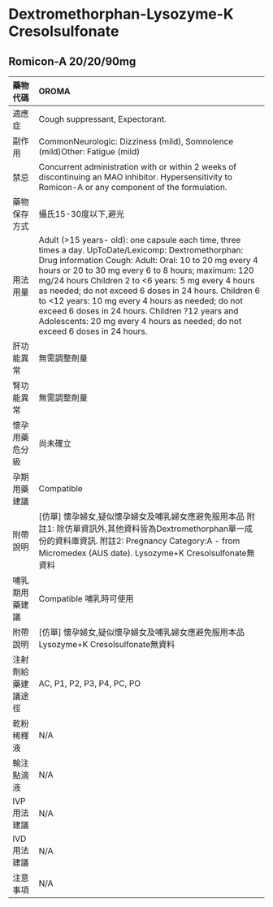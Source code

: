 # Dextromethorphan-Lysozyme-K Cresolsulfonate

## Romicon-A 20/20/90mg

| 藥物代碼 | OROMA |
| :--- | :--- |
| 適應症 | Cough suppressant, Expectorant. |
| 副作用 | CommonNeurologic: Dizziness \(mild\), Somnolence \(mild\)Other: Fatigue \(mild\) |
| 禁忌 | Concurrent administration with or within 2 weeks of discontinuing an MAO inhibitor. Hypersensitivity to Romicon-A or any component of the formulation. |
| 藥物保存方式 | 攝氏15-30度以下,避光 |
| 用法用量 | Adult \(&gt;15 years- old\): one capsule each time, three times a day. UpToDate/Lexicomp: Dextromethorphan: Drug information Cough: Adult: Oral: 10 to 20 mg every 4 hours or 20 to 30 mg every 6 to 8 hours; maximum: 120 mg/24 hours Children 2 to &lt;6 years: 5 mg every 4 hours as needed; do not exceed 6 doses in 24 hours. Children 6 to &lt;12 years: 10 mg every 4 hours as needed; do not exceed 6 doses in 24 hours. Children ?12 years and Adolescents: 20 mg every 4 hours as needed; do not exceed 6 doses in 24 hours. |
| 肝功能異常 | 無需調整劑量 |
| 腎功能異常 | 無需調整劑量 |
| 懷孕用藥危分級 | 尚未確立 |
| 孕期用藥建議 | Compatible |
| 附帶說明 | \[仿單\] 懷孕婦女,疑似懷孕婦女及哺乳婦女應避免服用本品 附註1: 除仿單資訊外,其他資料皆為Dextromethorphan單一成份的資料庫資訊. 附註2: Pregnancy Category:A - from Micromedex \(AUS date\). Lysozyme+K Cresolsulfonate無資料 |
| 哺乳期用藥建議 | Compatible 哺乳時可使用 |
| 附帶說明 | \[仿單\] 懷孕婦女,疑似懷孕婦女及哺乳婦女應避免服用本品 Lysozyme+K Cresolsulfonate無資料 |
| 注射劑給藥建議途徑 | AC, P1, P2, P3, P4, PC, PO |
| 乾粉稀釋液 | N/A |
| 輸注點滴液 | N/A |
| IVP 用法建議 | N/A |
| IVD 用法建議 | N/A |
| 注意事項 | N/A |

